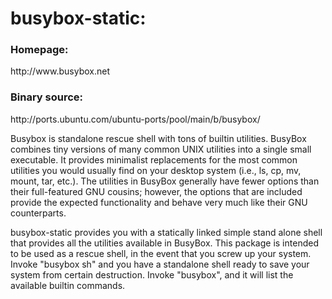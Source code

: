# busybox-static:
<p><h3>Homepage:</h3> http://www.busybox.net</p>
<p><h3>Binary source:</h3> http://ports.ubuntu.com/ubuntu-ports/pool/main/b/busybox/</p>
<p>
 Busybox is standalone rescue shell with tons of builtin utilities.
 BusyBox combines tiny versions of many common UNIX utilities into a single
 small executable. It provides minimalist replacements for the most common
 utilities you would usually find on your desktop system (i.e., ls, cp, mv,
 mount, tar, etc.).  The utilities in BusyBox generally have fewer options than
 their full-featured GNU cousins; however, the options that are included
 provide the expected functionality and behave very much like their GNU
 counterparts.
 </p>
 
 <p>
 busybox-static provides you with a statically linked simple stand alone shell
 that provides all the utilities available in BusyBox. This package is
 intended to be used as a rescue shell, in the event that you screw up your
 system. Invoke "busybox sh" and you have a standalone shell ready to save
 your system from certain destruction. Invoke "busybox", and it will list the
 available builtin commands.
</p>
